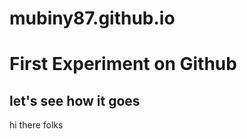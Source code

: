 # mubiny87.github.io

<html>
<title> mubin's github site </title>
<head><h1>First Experiment on Github</h1>
<h2>let's see how it goes</h2></head>

<body>
hi there folks
  
</body>
  
</html>
